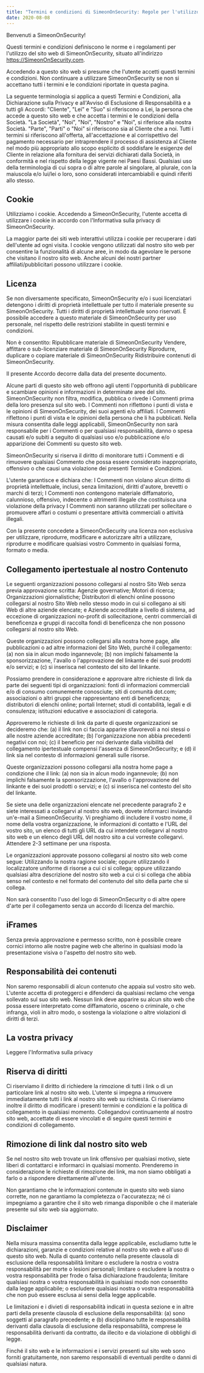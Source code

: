 ```yaml
---
title: "Termini e condizioni di SimeonOnSecurity: Regole per l'utilizzo del sito web"
date: 2020-08-08
---
```


Benvenuti a SimeonOnSecurity!

Questi termini e condizioni definiscono le norme e i regolamenti per l'utilizzo del sito web di SimeonOnSecurity, situato all'indirizzo https://SimeonOnSecurity.com.

Accedendo a questo sito web si presume che l'utente accetti questi termini e condizioni. Non continuare a utilizzare SimeonOnSecurity se non si accettano tutti i termini e le condizioni riportate in questa pagina.

La seguente terminologia si applica a questi Termini e Condizioni, alla Dichiarazione sulla Privacy e all'Avviso di Esclusione di Responsabilità e a tutti gli Accordi: "Cliente", "Lei" e "Suo" si riferiscono a Lei, la persona che accede a questo sito web e che accetta i termini e le condizioni della Società. "La Società", "Noi", "Noi", "Nostro" e "Noi", si riferisce alla nostra Società. "Parte", "Parti" o "Noi" si riferiscono sia al Cliente che a noi. Tutti i termini si riferiscono all'offerta, all'accettazione e al corrispettivo del pagamento necessario per intraprendere il processo di assistenza al Cliente nel modo più appropriato allo scopo esplicito di soddisfare le esigenze del Cliente in relazione alla fornitura dei servizi dichiarati dalla Società, in conformità e nel rispetto della legge vigente nei Paesi Bassi. Qualsiasi uso della terminologia di cui sopra o di altre parole al singolare, al plurale, con la maiuscola e/o lui/lei o loro, sono considerati intercambiabili e quindi riferiti allo stesso.

## Cookie

Utilizziamo i cookie. Accedendo a SimeonOnSecurity, l'utente accetta di utilizzare i cookie in accordo con l'Informativa sulla privacy di SimeonOnSecurity.

La maggior parte dei siti web interattivi utilizza i cookie per recuperare i dati dell'utente ad ogni visita. I cookie vengono utilizzati dal nostro sito web per consentire la funzionalità di alcune aree, in modo da agevolare le persone che visitano il nostro sito web. Anche alcuni dei nostri partner affiliati/pubblicitari possono utilizzare i cookie.

## Licenza

Se non diversamente specificato, SimeonOnSecurity e/o i suoi licenziatari detengono i diritti di proprietà intellettuale per tutto il materiale presente su SimeonOnSecurity. Tutti i diritti di proprietà intellettuale sono riservati. È possibile accedere a questo materiale di SimeonOnSecurity per uso personale, nel rispetto delle restrizioni stabilite in questi termini e condizioni.

Non è consentito:
Ripubblicare materiale di SimeonOnSecurity Vendere, affittare o sub-licenziare materiale di SimeonOnSecurity Riprodurre, duplicare o copiare materiale di SimeonOnSecurity Ridistribuire contenuti di SimeonOnSecurity.

Il presente Accordo decorre dalla data del presente documento.

Alcune parti di questo sito web offrono agli utenti l'opportunità di pubblicare e scambiare opinioni e informazioni in determinate aree del sito. SimeonOnSecurity non filtra, modifica, pubblica o rivede i Commenti prima della loro presenza sul sito web. I Commenti non riflettono i punti di vista e le opinioni di SimeonOnSecurity, dei suoi agenti e/o affiliati. I Commenti riflettono i punti di vista e le opinioni della persona che li ha pubblicati. Nella misura consentita dalle leggi applicabili, SimeonOnSecurity non sarà responsabile per i Commenti o per qualsiasi responsabilità, danno o spesa causati e/o subiti a seguito di qualsiasi uso e/o pubblicazione e/o apparizione dei Commenti su questo sito web.

SimeonOnSecurity si riserva il diritto di monitorare tutti i Commenti e di rimuovere qualsiasi Commento che possa essere considerato inappropriato, offensivo o che causi una violazione dei presenti Termini e Condizioni.

L'utente garantisce e dichiara che:
I Commenti non violano alcun diritto di proprietà intellettuale, inclusi, senza limitazioni, diritti d'autore, brevetti o marchi di terzi; I Commenti non contengono materiale diffamatorio, calunnioso, offensivo, indecente o altrimenti illegale che costituisca una violazione della privacy I Commenti non saranno utilizzati per sollecitare o promuovere affari o costumi o presentare attività commerciali o attività illegali.

Con la presente concedete a SimeonOnSecurity una licenza non esclusiva per utilizzare, riprodurre, modificare e autorizzare altri a utilizzare, riprodurre e modificare qualsiasi vostro Commento in qualsiasi forma, formato o media.

## Collegamento ipertestuale al nostro Contenuto

Le seguenti organizzazioni possono collegarsi al nostro Sito Web senza previa approvazione scritta:
Agenzie governative; Motori di ricerca; Organizzazioni giornalistiche; Distributori di elenchi online possono collegarsi al nostro Sito Web nello stesso modo in cui si collegano ai siti Web di altre aziende elencate; e Aziende accreditate a livello di sistema, ad eccezione di organizzazioni no-profit di sollecitazione, centri commerciali di beneficenza e gruppi di raccolta fondi di beneficenza che non possono collegarsi al nostro sito Web.

Queste organizzazioni possono collegarsi alla nostra home page, alle pubblicazioni o ad altre informazioni del Sito Web, purché il collegamento: (a) non sia in alcun modo ingannevole; (b) non implichi falsamente la sponsorizzazione, l'avallo o l'approvazione del linkante e dei suoi prodotti e/o servizi; e (c) si inserisca nel contesto del sito del linkante.

Possiamo prendere in considerazione e approvare altre richieste di link da parte dei seguenti tipi di organizzazioni:
fonti di informazioni commerciali e/o di consumo comunemente conosciute; siti di comunità dot.com; associazioni o altri gruppi che rappresentano enti di beneficenza; distributori di elenchi online; portali Internet; studi di contabilità, legali e di consulenza; istituzioni educative e associazioni di categoria.

Approveremo le richieste di link da parte di queste organizzazioni se decideremo che: (a) il link non ci faccia apparire sfavorevoli a noi stessi o alle nostre aziende accreditate; (b) l'organizzazione non abbia precedenti negativi con noi; (c) il beneficio per noi derivante dalla visibilità del collegamento ipertestuale compensi l'assenza di SimeonOnSecurity; e (d) il link sia nel contesto di informazioni generali sulle risorse.

Queste organizzazioni possono collegarsi alla nostra home page a condizione che il link: (a) non sia in alcun modo ingannevole; (b) non implichi falsamente la sponsorizzazione, l'avallo o l'approvazione del linkante e dei suoi prodotti o servizi; e (c) si inserisca nel contesto del sito del linkante.

Se siete una delle organizzazioni elencate nel precedente paragrafo 2 e siete interessati a collegarvi al nostro sito web, dovete informarci inviando un'e-mail a SimeonOnSecurity. Vi preghiamo di includere il vostro nome, il nome della vostra organizzazione, le informazioni di contatto e l'URL del vostro sito, un elenco di tutti gli URL da cui intendete collegarvi al nostro sito web e un elenco degli URL del nostro sito a cui vorreste collegarvi. Attendere 2-3 settimane per una risposta.

Le organizzazioni approvate possono collegarsi al nostro sito web come segue:
Utilizzando la nostra ragione sociale; oppure utilizzando il localizzatore uniforme di risorse a cui ci si collega; oppure utilizzando qualsiasi altra descrizione del nostro sito web a cui ci si collega che abbia senso nel contesto e nel formato del contenuto del sito della parte che si collega.

Non sarà consentito l'uso del logo di SimeonOnSecurity o di altre opere d'arte per il collegamento senza un accordo di licenza del marchio.

## iFrames

Senza previa approvazione e permesso scritto, non è possibile creare cornici intorno alle nostre pagine web che alterino in qualsiasi modo la presentazione visiva o l'aspetto del nostro sito web.

## Responsabilità dei contenuti

Non saremo responsabili di alcun contenuto che appaia sul vostro sito web. L'utente accetta di proteggerci e difenderci da qualsiasi reclamo che venga sollevato sul suo sito web. Nessun link deve apparire su alcun sito web che possa essere interpretato come diffamatorio, osceno o criminale, o che infranga, violi in altro modo, o sostenga la violazione o altre violazioni di diritti di terzi.

## La vostra privacy

Leggere l'Informativa sulla privacy

## Riserva di diritti

Ci riserviamo il diritto di richiedere la rimozione di tutti i link o di un particolare link al nostro sito web. L'utente si impegna a rimuovere immediatamente tutti i link al nostro sito web su richiesta. Ci riserviamo inoltre il diritto di modificare i presenti termini e condizioni e la politica di collegamento in qualsiasi momento. Collegandovi continuamente al nostro sito web, accettate di essere vincolati e di seguire questi termini e condizioni di collegamento.

## Rimozione di link dal nostro sito web

Se nel nostro sito web trovate un link offensivo per qualsiasi motivo, siete liberi di contattarci e informarci in qualsiasi momento. Prenderemo in considerazione le richieste di rimozione dei link, ma non siamo obbligati a farlo o a rispondere direttamente all'utente.

Non garantiamo che le informazioni contenute in questo sito web siano corrette, non ne garantiamo la completezza o l'accuratezza; né ci impegniamo a garantire che il sito web rimanga disponibile o che il materiale presente sul sito web sia aggiornato.
## Disclaimer

Nella misura massima consentita dalla legge applicabile, escludiamo tutte le dichiarazioni, garanzie e condizioni relative al nostro sito web e all'uso di questo sito web. Nulla di quanto contenuto nella presente clausola di esclusione della responsabilità
limitare o escludere la nostra o vostra responsabilità per morte o lesioni personali; limitare o escludere la nostra o vostra responsabilità per frode o falsa dichiarazione fraudolenta; limitare qualsiasi nostra o vostra responsabilità in qualsiasi modo non consentito dalla legge applicabile; o escludere qualsiasi nostra o vostra responsabilità che non può essere esclusa ai sensi della legge applicabile.

Le limitazioni e i divieti di responsabilità indicati in questa sezione e in altre parti della presente clausola di esclusione della responsabilità: (a) sono soggetti al paragrafo precedente; e (b) disciplinano tutte le responsabilità derivanti dalla clausola di esclusione della responsabilità, comprese le responsabilità derivanti da contratto, da illecito e da violazione di obblighi di legge.

Finché il sito web e le informazioni e i servizi presenti sul sito web sono forniti gratuitamente, non saremo responsabili di eventuali perdite o danni di qualsiasi natura.
